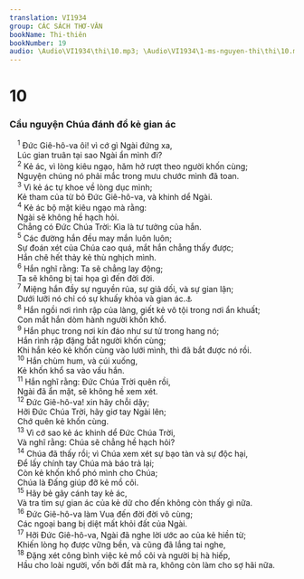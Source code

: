```yaml
---
translation: VI1934
group: CÁC SÁCH THƠ-VĂN
bookName: Thi-thiên 
bookNumber: 19
audio: \Audio\VI1934\thi\10.mp3; \Audio\VI1934\1-ms-nguyen-thi\thi\10.mp3
---
```


<div class="title"><h1>10</h1><h3>Cầu nguyện Chúa đánh đổ kẻ gian ác</h3></div>
<span class="verse thi_10_1"> <sup>1</sup> Đức Giê-hô-va ôi! vì cớ gì Ngài đứng xa, <br/> Lúc gian truân tại sao Ngài ẩn mình đi? <br/></span>
<span class="verse thi_10_2"> <sup>2</sup> Kẻ ác, vì lòng kiêu ngạo, hăm hở rượt theo người khốn cùng; <br/> Nguyện chúng nó phải mắc trong mưu chước mình đã toan. <br/></span>
<span class="verse thi_10_3"> <sup>3</sup> Vì kẻ ác tự khoe về lòng dục mình; <br/> Kẻ tham của từ bỏ Đức Giê-hô-va, và khinh dể Ngài. <br/></span>
<span class="verse thi_10_4"> <sup>4</sup> Kẻ ác bộ mặt kiêu ngạo mà rằng: <br/> Ngài sẽ không hề hạch hỏi. <br/> Chẳng có Đức Chúa Trời: Kìa là tư tưởng của hắn. <br/></span>
<span class="verse thi_10_5"> <sup>5</sup> Các đường hắn đều may mắn luôn luôn; <br/> Sự đoán xét của Chúa cao quá, mắt hắn chẳng thấy được; <br/> Hắn chê hết thảy kẻ thù nghịch mình. <br/></span>
<span class="verse thi_10_6"> <sup>6</sup> Hắn nghĩ rằng: Ta sẽ chẳng lay động; <br/> Ta sẽ không bị tai họa gì đến đời đời. <br/></span>
<span class="verse thi_10_7"> <sup>7</sup> Miệng hắn đầy sự nguyền rủa, sự giả dối, và sự gian lận; <br/> Dưới lưỡi nó chỉ có sự khuấy khỏa và gian ác.<a data-toggle="tooltip" data-placement="bottom" title="Ro 3:14">⚓</a><br/></span>
<span class="verse thi_10_8"> <sup>8</sup> Hắn ngồi nơi rình rập của làng, giết kẻ vô tội trong nơi ẩn khuất; <br/> Con mắt hắn dòm hành người khốn khổ. <br/></span>
<span class="verse thi_10_9"> <sup>9</sup> Hắn phục trong nơi kín đáo như sư tử trong hang nó; <br/> Hắn rình rập đặng bắt người khốn cùng; <br/> Khi hắn kéo kẻ khốn cùng vào lưới mình, thì đã bắt được nó rồi. <br/></span>
<span class="verse thi_10_10"> <sup>10</sup> Hắn chùm hum, và cúi xuống, <br/> Kẻ khốn khổ sa vào vấu hắn. <br/></span>
<span class="verse thi_10_11"> <sup>11</sup> Hắn nghĩ rằng: Đức Chúa Trời quên rồi, <br/> Ngài đã ẩn mặt, sẽ không hề xem xét. <br/></span>
<span class="verse thi_10_12"> <sup>12</sup> Đức Giê-hô-va! xin hãy chỗi dậy; <br/> Hỡi Đức Chúa Trời, hãy giơ tay Ngài lên; <br/> Chớ quên kẻ khốn cùng. <br/></span>
<span class="verse thi_10_13"> <sup>13</sup> Vì cớ sao kẻ ác khinh dể Đức Chúa Trời, <br/> Và nghĩ rằng: Chúa sẽ chẳng hề hạch hỏi? <br/></span>
<span class="verse thi_10_14"> <sup>14</sup> Chúa đã thấy rồi; vì Chúa xem xét sự bạo tàn và sự độc hại, <br/> Để lấy chính tay Chúa mà báo trả lại; <br/> Còn kẻ khốn khổ phó mình cho Chúa; <br/> Chúa là Đấng giúp đỡ kẻ mồ côi. <br/></span>
<span class="verse thi_10_15"> <sup>15</sup> Hãy bẻ gãy cánh tay kẻ ác, <br/> Và tra tìm sự gian ác của kẻ dữ cho đến không còn thấy gì nữa. <br/></span>
<span class="verse thi_10_16"> <sup>16</sup> Đức Giê-hô-va làm Vua đến đời đời vô cùng; <br/> Các ngoại bang bị diệt mất khỏi đất của Ngài. <br/></span>
<span class="verse thi_10_17"> <sup>17</sup> Hỡi Đức Giê-hô-va, Ngài đã nghe lời ước ao của kẻ hiền từ; <br/> Khiến lòng họ được vững bền, và cũng đã lắng tai nghe, <br/></span>
<span class="verse thi_10_18"> <sup>18</sup> Đặng xét công bình việc kẻ mồ côi và người bị hà hiếp, <br/> Hầu cho loài người, vốn bởi đất mà ra, không còn làm cho sợ hãi nữa. <br/></span>
